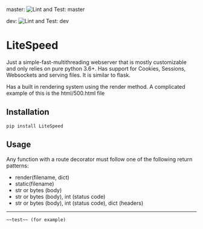 master: ![Lint and Test: master](https://github.com/falconraptor/LiteSpeed/workflows/Lint%20and%20Test/badge.svg?branch=master)

dev: ![Lint and Test: dev](https://github.com/falconraptor/LiteSpeed/workflows/Lint%20and%20Test/badge.svg?branch=dev)

# LiteSpeed

Just a simple-fast-multithreading webserver that is mostly customizable and only relies on pure python 3.6+.
Has support for Cookies, Sessions, Websockets and serving files. It is similar to flask.

Has a built in rendering system using the render method. A complicated example of this is the html/500.html file

## Installation

`pip install LiteSpeed`

## Usage

Any function with a route decorator must follow one of the following return patterns:
- render(filename, dict)
- static(filename)
- str or bytes (body)
- str or bytes (body), int (status code)
- str or bytes (body), int (status code), dict (headers)

---
`~~test~~ (for example)`
